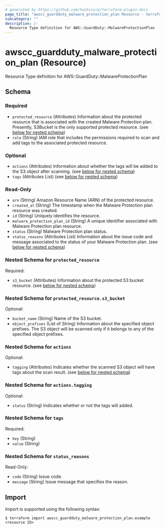 ```yaml
---
# generated by https://github.com/hashicorp/terraform-plugin-docs
page_title: "awscc_guardduty_malware_protection_plan Resource - terraform-provider-awscc"
subcategory: ""
description: |-
  Resource Type definition for AWS::GuardDuty::MalwareProtectionPlan
---
```


# awscc_guardduty_malware_protection_plan (Resource)

Resource Type definition for AWS::GuardDuty::MalwareProtectionPlan



<!-- schema generated by tfplugindocs -->
## Schema

### Required

- `protected_resource` (Attributes) Information about the protected resource that is associated with the created Malware Protection plan. Presently, S3Bucket is the only supported protected resource. (see [below for nested schema](#nestedatt--protected_resource))
- `role` (String) IAM role that includes the permissions required to scan and add tags to the associated protected resource.

### Optional

- `actions` (Attributes) Information about whether the tags will be added to the S3 object after scanning. (see [below for nested schema](#nestedatt--actions))
- `tags` (Attributes List) (see [below for nested schema](#nestedatt--tags))

### Read-Only

- `arn` (String) Amazon Resource Name (ARN) of the protected resource.
- `created_at` (String) The timestamp when the Malware Protection plan resource was created.
- `id` (String) Uniquely identifies the resource.
- `malware_protection_plan_id` (String) A unique identifier associated with Malware Protection plan resource.
- `status` (String) Malware Protection plan status.
- `status_reasons` (Attributes List) Information about the issue code and message associated to the status of your Malware Protection plan. (see [below for nested schema](#nestedatt--status_reasons))

<a id="nestedatt--protected_resource"></a>
### Nested Schema for `protected_resource`

Required:

- `s3_bucket` (Attributes) Information about the protected S3 bucket resource. (see [below for nested schema](#nestedatt--protected_resource--s3_bucket))

<a id="nestedatt--protected_resource--s3_bucket"></a>
### Nested Schema for `protected_resource.s3_bucket`

Optional:

- `bucket_name` (String) Name of the S3 bucket.
- `object_prefixes` (List of String) Information about the specified object prefixes. The S3 object will be scanned only if it belongs to any of the specified object prefixes.



<a id="nestedatt--actions"></a>
### Nested Schema for `actions`

Optional:

- `tagging` (Attributes) Indicates whether the scanned S3 object will have tags about the scan result. (see [below for nested schema](#nestedatt--actions--tagging))

<a id="nestedatt--actions--tagging"></a>
### Nested Schema for `actions.tagging`

Optional:

- `status` (String) Indicates whether or not the tags will added.



<a id="nestedatt--tags"></a>
### Nested Schema for `tags`

Required:

- `key` (String)
- `value` (String)


<a id="nestedatt--status_reasons"></a>
### Nested Schema for `status_reasons`

Read-Only:

- `code` (String) Issue code.
- `message` (String) Issue message that specifies the reason.

## Import

Import is supported using the following syntax:

```shell
$ terraform import awscc_guardduty_malware_protection_plan.example <resource ID>
```
